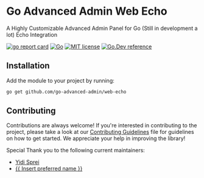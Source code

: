 # Go Advanced Admin Web Echo

A Highly Customizable Advanced Admin Panel for Go (Still in development a lot) Echo Integration

[![go report card](https://goreportcard.com/badge/github.com/go-advanced-admin/web-echo "go report card")](https://goreportcard.com/report/github.com/go-advanced-admin/web-echo)
[![Go](https://github.com/go-advanced-admin/web-echo/actions/workflows/tests.yml/badge.svg)](https://github.com/go-advanced-admin/web-echo/actions/workflows/tests.yml)
[![MIT license](https://img.shields.io/badge/license-MIT-brightgreen.svg)](https://opensource.org/licenses/MIT)
[![Go.Dev reference](https://img.shields.io/badge/go.dev-reference-blue?logo=go&logoColor=white)](https://pkg.go.dev/github.com/go-advanced-admin/web-echo?tab=doc)

## Installation

Add the module to your project by running:

```sh
go get github.com/go-advanced-admin/web-echo
```

## Contributing
Contributions are always welcome! If you're interested in contributing to the project, please take a look at our [Contributing Guidelines](CONTRIBUTING.md) file for guidelines on how to get started. We appreciate your help in improving the library!

Special Thank you to the following current maintainers:
- [Yidi Sprei](https://github.com/YidiDev)
- [{{ Insert preferred name }}](https://github.com/coal-rock)